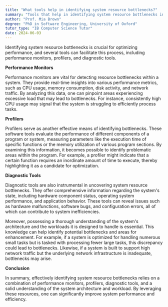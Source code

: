 ```yaml
---
title: "What tools help in identifying system resource bottlenecks?"
summary: "Tools that help in identifying system resource bottlenecks include performance monitors, profilers, and diagnostic tools."
author: "Prof. Mia Brown"
degree: "PhD in Software Engineering, University of Oxford"
tutor_type: "IB Computer Science Tutor"
date: 2024-06-03
---
```


Identifying system resource bottlenecks is crucial for optimizing performance, and several tools can facilitate this process, including performance monitors, profilers, and diagnostic tools.

**Performance Monitors**

Performance monitors are vital for detecting resource bottlenecks within a system. They provide real-time insights into various performance metrics, such as CPU usage, memory consumption, disk activity, and network traffic. By analyzing this data, one can pinpoint areas experiencing excessive load that may lead to bottlenecks. For instance, consistently high CPU usage may signal that the system is struggling to efficiently process tasks.

**Profilers**

Profilers serve as another effective means of identifying bottlenecks. These software tools evaluate the performance of different components of a program or system, measuring parameters like the execution time of specific functions or the memory utilization of various program sections. By examining this information, it becomes possible to identify problematic areas within the program. For example, a profiler might indicate that a certain function requires an inordinate amount of time to execute, thereby highlighting it as a candidate for optimization.

**Diagnostic Tools**

Diagnostic tools are also instrumental in uncovering system resource bottlenecks. They offer comprehensive information regarding the system's state, including hardware component status, operating system performance, and application behavior. These tools can reveal issues such as hardware malfunctions, software bugs, and configuration errors, all of which can contribute to system inefficiencies.

Moreover, possessing a thorough understanding of the system's architecture and the workloads it is designed to handle is essential. This knowledge can help identify potential bottlenecks and areas for enhancement. For example, if a system is optimized for handling numerous small tasks but is tasked with processing fewer large tasks, this discrepancy could lead to bottlenecks. Likewise, if a system is built to support high network traffic but the underlying network infrastructure is inadequate, bottlenecks may arise.

**Conclusion**

In summary, effectively identifying system resource bottlenecks relies on a combination of performance monitors, profilers, diagnostic tools, and a solid understanding of the system architecture and workload. By leveraging these resources, one can significantly improve system performance and efficiency.
    